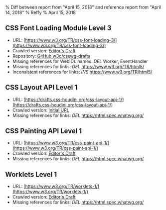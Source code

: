 % Diff between report from "April 15, 2018" and reference report from "April 14, 2018"
% Reffy
% April 15, 2018

## CSS Font Loading Module Level 3

- URL: [https://www.w3.org/TR/css-font-loading-3/](https://www.w3.org/TR/css-font-loading-3/)
- Crawled version: [Editor's Draft](https://drafts.csswg.org/css-font-loading/)
- Repository: [GitHub w3c/csswg-drafts](https://github.com/w3c/csswg-drafts)
- Missing references for WebIDL names: *DEL* Worker, EventHandler
- Missing references for links: *DEL* https://www.w3.org/TR/html5/
- Inconsistent references for links: *INS* https://www.w3.org/TR/html5/


## CSS Layout API Level 1

- URL: [https://drafts.css-houdini.org/css-layout-api-1/](https://drafts.css-houdini.org/css-layout-api-1/)
- Crawled version: [Initial URL](https://drafts.css-houdini.org/css-layout-api-1/)
- Missing references for links: *DEL* https://html.spec.whatwg.org/


## CSS Painting API Level 1

- URL: [https://www.w3.org/TR/css-paint-api-1/](https://www.w3.org/TR/css-paint-api-1/)
- Crawled version: [Editor's Draft](https://drafts.css-houdini.org/css-paint-api-1/)
- Missing references for links: *DEL* https://html.spec.whatwg.org/


## Worklets Level 1

- URL: [https://www.w3.org/TR/worklets-1/](https://www.w3.org/TR/worklets-1/)
- Crawled version: [Editor's Draft](https://drafts.css-houdini.org/worklets/)
- Missing references for links: *DEL* https://html.spec.whatwg.org/


